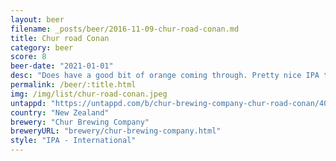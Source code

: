 ```yaml
---
layout: beer
filename: _posts/beer/2016-11-09-chur-road-conan.md
title: Chur road Conan
category: beer
score: 8
beer-date: "2021-01-01"
desc: "Does have a good bit of orange coming through. Pretty nice IPA that isn’t too heavy to have more of"
permalink: /beer/:title.html
img: /img/list/chur-road-conan.jpeg
untappd: "https://untappd.com/b/chur-brewing-company-chur-road-conan/4008278"
country: "New Zealand"
brewery: "Chur Brewing Company"
breweryURL: "brewery/chur-brewing-company.html"
style: "IPA - International"
---
```

